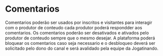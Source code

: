 # Comentarios

Comentarios poderão ser usados por inscritos e visitantes para interagir com o produtor de conteudo cada produtor poderá respondder aos comentarios. Os comentarios poderão ser desativados e ativados pelo produtor de conteudo sempre que o mesmo desejar. A plataforma poderá bloquear os comentarios caso seja necessario e o desbloqueo deverá ser solicitado pelo dono do canal e será avalidado pela equipe da Jogatinando.
